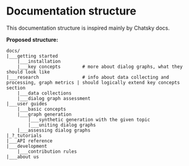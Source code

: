 # Documentation structure

This documentation structure is inspired mainly by Chatsky docs. 

**Proposed structure:**

```
docs/
|___getting started
	|___installation
	|___key concepts        # more about dialog graphs, what they should look like
|___research                # info about data collecting and processing, graph metrics | should logically extend key concepts section
	|___data collections
	|___dialog graph assessment
|___user guides
	|___basic concepts
	|___graph generation
		|___synthetic generation with the given topic
		|___uniting dialog graphs
	|___assessing dialog graphs
|_?_tutorials               
|___API reference
|___development
	|___contribution rules
|___about us
```